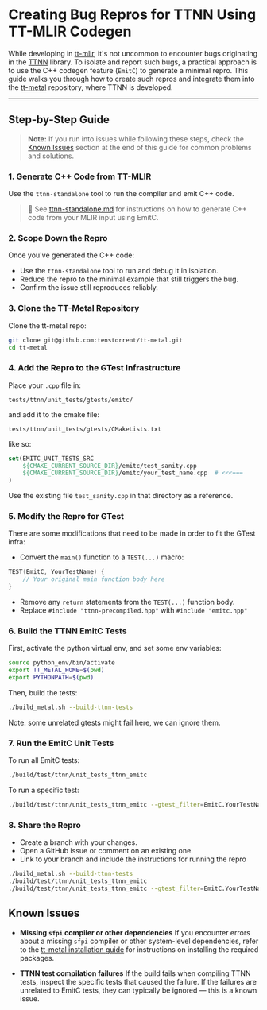 # Creating Bug Repros for TTNN Using TT-MLIR Codegen

While developing in [tt-mlir](https://github.com/tenstorrent/tt-mlir), it's not uncommon to encounter bugs originating in the [TTNN](https://github.com/tenstorrent/tt-metal/tree/main/ttnn) library. To isolate and report such bugs, a practical approach is to use the C++ codegen feature (`EmitC`) to generate a minimal repro. This guide walks you through how to create such repros and integrate them into the [tt-metal](https://github.com/tenstorrent/tt-metal) repository, where TTNN is developed.

---

## Step-by-Step Guide

> **Note:** If you run into issues while following these steps, check the [Known Issues](#known-issues) section at the end of this guide for common problems and solutions.

### 1. Generate C++ Code from TT-MLIR

Use the `ttnn-standalone` tool to run the compiler and emit C++ code.

> 📖 See [ttnn-standalone.md](ttnn-standalone.md) for instructions on how to generate C++ code from your MLIR input using EmitC.

### 2. Scope Down the Repro

Once you've generated the C++ code:
- Use the `ttnn-standalone` tool to run and debug it in isolation.
- Reduce the repro to the minimal example that still triggers the bug.
- Confirm the issue still reproduces reliably.

### 3. Clone the TT-Metal Repository

Clone the tt-metal repo:

```bash
git clone git@github.com:tenstorrent/tt-metal.git
cd tt-metal
```

### 4. Add the Repro to the GTest Infrastructure

Place your `.cpp` file in:

```
tests/ttnn/unit_tests/gtests/emitc/
```

and add it to the cmake file:

```
tests/ttnn/unit_tests/gtests/CMakeLists.txt
```

like so:

```cmake
set(EMITC_UNIT_TESTS_SRC
    ${CMAKE_CURRENT_SOURCE_DIR}/emitc/test_sanity.cpp
    ${CMAKE_CURRENT_SOURCE_DIR}/emitc/your_test_name.cpp  # <<<===
)
```

Use the existing file `test_sanity.cpp` in that directory as a reference.


### 5. Modify the Repro for GTest

There are some modifications that need to be made in order to fit the GTest infra:

- Convert the `main()` function to a `TEST(...)` macro:

```cpp
TEST(EmitC, YourTestName) {
    // Your original main function body here
}
```

- Remove any `return` statements from the `TEST(...)` function body.
- Replace `#include "ttnn-precompiled.hpp"` with `#include "emitc.hpp"`

### 6. Build the TTNN EmitC Tests

First, activate the python virtual env, and set some env variables:
```bash
source python_env/bin/activate
export TT_METAL_HOME=$(pwd)
export PYTHONPATH=$(pwd)
```

Then, build the tests:

```bash
./build_metal.sh --build-ttnn-tests
```

Note: some unrelated gtests might fail here, we can ignore them.

### 7. Run the EmitC Unit Tests

To run all EmitC tests:

```bash
./build/test/ttnn/unit_tests_ttnn_emitc
```

To run a specific test:

```bash
./build/test/ttnn/unit_tests_ttnn_emitc --gtest_filter=EmitC.YourTestName
```

### 8. Share the Repro

- Create a branch with your changes.
- Open a GitHub issue or comment on an existing one.
- Link to your branch and include the instructions for running the repro

```bash
./build_metal.sh --build-ttnn-tests
./build/test/ttnn/unit_tests_ttnn_emitc
./build/test/ttnn/unit_tests_ttnn_emitc --gtest_filter=EmitC.YourTestName
```

## Known Issues

- **Missing `sfpi` compiler or other dependencies**
  If you encounter errors about a missing `sfpi` compiler or other system-level dependencies, refer to the [tt-metal installation guide](https://github.com/tenstorrent/tt-metal/blob/main/INSTALLING.md#install-system-level-dependencies) for instructions on installing the required packages.

- **TTNN test compilation failures**
  If the build fails when compiling TTNN tests, inspect the specific tests that caused the failure. If the failures are unrelated to EmitC tests, they can typically be ignored — this is a known issue.
